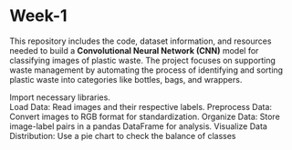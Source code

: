 # Week-1
This repository includes the code, dataset information, and resources needed to build a **Convolutional Neural Network (CNN)** model for classifying images of plastic waste. The project focuses on supporting waste management by automating the process of identifying and sorting plastic waste into categories like bottles, bags, and wrappers.

Import necessary libraries.<br>
Load Data: Read images and their respective labels.
Preprocess Data: Convert images to RGB format for standardization.
Organize Data: Store image-label pairs in a pandas DataFrame for analysis.
Visualize Data Distribution: Use a pie chart to check the balance of classes
